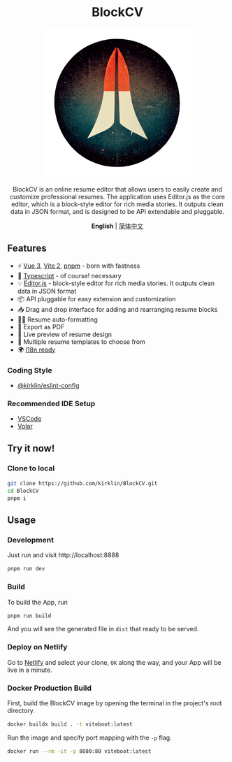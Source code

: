 <div align='center'>
<h1>BlockCV</h1>
<img src='README.assets/logo.png' alt='BlockCV - online resume editor' width='344'/>
</div>

<p align='center'>
BlockCV is an online resume editor that allows users to easily create and customize professional resumes. 
The application uses Editor.js as the core editor, which is a block-style editor for rich media stories. It outputs clean data in JSON format, and is designed to be API extendable and pluggable.
</p>

<div align='center'>
<b>English</b> | <a href="README.zh-CN.md">简体中文</a>
</div>

## Features

- ⚡  [Vue 3](https://github.com/vuejs/vue-next), [Vite 2](https://github.com/vitejs/vite), [pnpm](https://pnpm.js.org/) - born with fastness
- 💪 [Typescript](https://www.typescriptlang.org/) - of course! necessary
- 💡 [Editor.js](https://github.com/codex-team/editor.js) -  block-style editor for rich media stories. It outputs clean data in JSON format
- 📦 API pluggable for easy extension and customization
- 📥 Drag and drop interface for adding and rearranging resume blocks
- 🤙🏻 Resume auto-formatting
- 🎉 Export as PDF
- 🌼 Live preview of resume design
- 📜 Multiple resume templates to choose from
- 🌍 [I18n ready](./src/locales)

### Coding Style

- [@kirklin/eslint-config](https://github.com/kirklin/eslint-config)

### Recommended IDE Setup

- [VSCode](https://code.visualstudio.com/)
- [Volar](https://marketplace.visualstudio.com/items?itemName=johnsoncodehk.volar)


## Try it now!

### Clone to local

```bash
git clone https://github.com/kirklin/BlockCV.git
cd BlockCV
pnpm i
```

## Usage

### Development

Just run and visit http://localhost:8888

```bash
pnpm run dev
```

### Build

To build the App, run

```bash
pnpm run build
```

And you will see the generated file in `dist` that ready to be served.


### Deploy on Netlify

Go to [Netlify](https://app.netlify.com/start) and select your clone, `OK` along the way, and your App will be live in a minute.

### Docker Production Build

First, build the BlockCV image by opening the terminal in the project's root directory.

```bash
docker buildx build . -t viteboot:latest
```

Run the image and specify port mapping with the `-p` flag.

```bash
docker run --rm -it -p 8080:80 viteboot:latest
```

